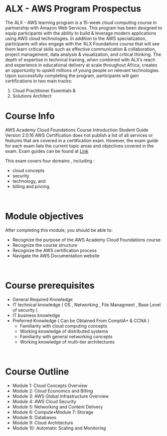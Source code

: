 # ALX - AWS Program Prospectus 
The ALX - AWS learning program is a 15-week cloud computing course in partnership with
Amazon Web Services. This program has been designed to equip participants with the ability to build & leverage modern applications using AWS cloud technologies. In addition to the AWS specialization, participants will also engage with the ‘ALX Foundations course that will see them learn critical skills such as effective communication & collaboration, project management, data analysis & visualization, and critical thinking.
The depth of expertise in technical training, when combined with ALX’s reach and experience in educational delivery at scale throughout Africa, creates an opportunity to upskill millions of
young people on relevant technologies. Upon successfully completing the program, participants will gain certifications in two main tracks:
 1) Cloud Practitioner Essentials & 
 2) Solutions Architect

# Course Info
AWS Academy Cloud Foundations Course Introduction Student Guide Version 2.0.16 
AWS Certification does not publish a list of all services or features that are covered in a certification exam. However, the exam guide for each exam lists the current topic areas and objectives covered in the exam. Exam guides can be found at [Link](https://aws.amazon.com/certification/certification-prep/?src=certification-faqs)

This exam covers four domains , including :
- cloud concepts
- security
- technology, and 
- billing and pricing.

<br/>

# Module objectives
After completing this module, you should be able to: 
- Recognize the purpose of the AWS Academy Cloud Foundations course
- Recognize the course structure
- Recognize the AWS certification process
- Navigate the AWS Documentation website

<br/>

# Course prerequisites
- General Required Knowledge
- IT technical knowledge ( OS , Networking , File Managment , Base Level of security )
- IT business knowledge
- Preferred Knowledge ( Can be Obtained From ComptiA+ &  CCNA )
  - Familiarity with cloud computing concepts
  - Working knowledge of distributed systems
  - Familiarity with general networking concepts
  - Working knowledge of multi-tier architectures 
  
<br/>

# Course Outline 
- Module 1: Cloud Concepts Overview
- Module 2: Cloud Economics and Billing
- Module 3: AWS Global Infrastructure Overview
- Module 4: AWS Cloud Security
- Module 5: Networking and Content Delivery
- Module 6: Compute•Module 7: Storage
- Module 8: Databases
- Module 9: Cloud Architecture
- Module 10: Automatic Scaling and Monitoring
